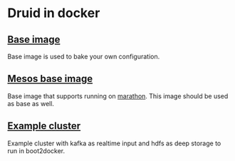 # Druid in docker

## [Base image](druid-base)

Base image is used to bake your own configuration.

## [Mesos base image](mesos-druid-base)

Base image that supports running on [marathon](https://mesosphere.github.io/marathon/).
This image should be used as base as well.

## [Example cluster](services)

Example cluster with kafka as realtime input and hdfs as deep storage
to run in boot2docker.
